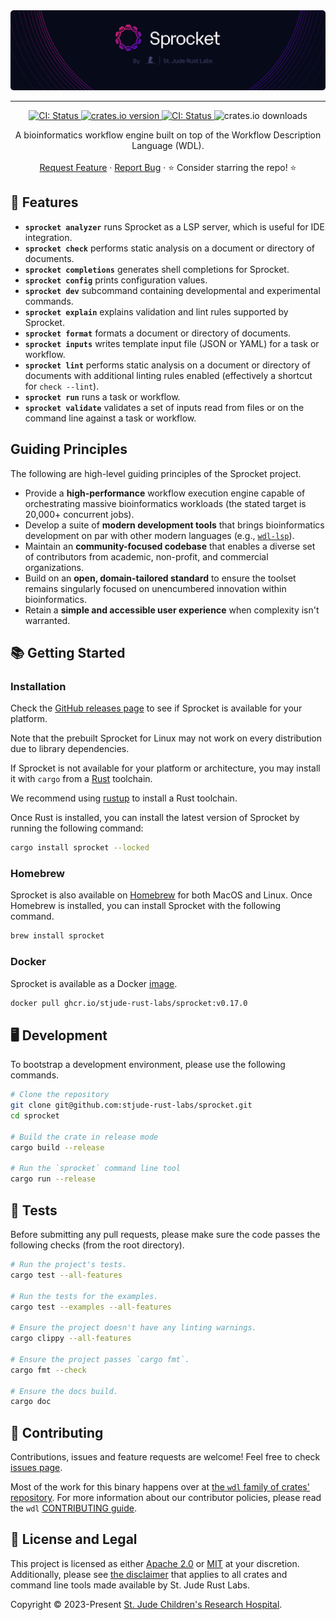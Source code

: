 <img style="margin: 0px" alt="Repository Header Image" src="./assets/repo-header.png" />
<hr/>

<p align="center">
  <p align="center">
    <a href="https://github.com/stjude-rust-labs/sprocket/actions/workflows/CI.yml" target="_blank">
      <img alt="CI: Status" src="https://github.com/stjude-rust-labs/sprocket/actions/workflows/CI.yml/badge.svg" />
    </a>
    <a href="https://crates.io/crates/sprocket" target="_blank">
      <img alt="crates.io version" src="https://img.shields.io/crates/v/sprocket">
    </a>
    <a href="https://rustseq.zulipchat.com" target="_blank">
      <img alt="CI: Status" src="https://img.shields.io/badge/chat-%23workflows--bin--sprocket-blue?logo=zulip&logoColor=f6f6f6" />
    </a>
    <img alt="crates.io downloads" src="https://img.shields.io/crates/d/sprocket">
  </p>

  <p align="center">
    A bioinformatics workflow engine built on top of the Workflow Description Language (WDL).
    <br />
    <br />
    <a href="https://github.com/stjude-rust-labs/sprocket/issues/new?assignees=&title=Descriptive%20Title&labels=enhancement">Request Feature</a>
    ·
    <a href="https://github.com/stjude-rust-labs/sprocket/issues/new?assignees=&title=Descriptive%20Title&labels=bug">Report Bug</a>
    ·
    ⭐ Consider starring the repo! ⭐
    <br />
  </p>
</p>

## 🎨 Features

- **`sprocket analyzer`** runs Sprocket as a LSP server, which is useful for IDE integration.
- **`sprocket check`** performs static analysis on a document or directory of documents.
- **`sprocket completions`** generates shell completions for Sprocket.
- **`sprocket config`** prints configuration values.
- **`sprocket dev`** subcommand containing developmental and experimental commands.
- **`sprocket explain`** explains validation and lint rules supported by Sprocket.
- **`sprocket format`** formats a document or directory of documents.
- **`sprocket inputs`** writes template input file (JSON or YAML) for a task or workflow.
- **`sprocket lint`** performs static analysis on a document or directory of documents with additional linting rules enabled (effectively a shortcut for `check --lint`).
- **`sprocket run`** runs a task or workflow.
- **`sprocket validate`** validates a set of inputs read from files or on the command line against a task or workflow.

## Guiding Principles

The following are high-level guiding principles of the Sprocket project.

- Provide a **high-performance** workflow execution engine capable of
  orchestrating massive bioinformatics workloads (the stated target is 20,000+
  concurrent jobs).
- Develop a suite of **modern development tools** that brings bioinformatics
  development on par with other modern languages (e.g.,
  [`wdl-lsp`](https://github.com/stjude-rust-labs/wdl/tree/main/wdl-lsp)).
- Maintain an **community-focused codebase** that enables a diverse set of
  contributors from academic, non-profit, and commercial organizations.
- Build on an **open, domain-tailored standard** to ensure the toolset remains
  singularly focused on unencumbered innovation within bioinformatics.
- Retain a **simple and accessible user experience** when complexity isn't warranted.

## 📚 Getting Started

### Installation

Check the [GitHub releases page](https://github.com/stjude-rust-labs/sprocket/releases)
to see if Sprocket is available for your platform.

Note that the prebuilt Sprocket for Linux may not work on every distribution
due to library dependencies.

If Sprocket is not available for your platform or architecture, you may install
it with `cargo` from a [Rust](https://www.rust-lang.org/) toolchain.

We recommend using [rustup](https://rustup.rs/) to install a Rust toolchain.

Once Rust is installed, you can install the latest version of Sprocket by
running the following command:

```bash
cargo install sprocket --locked
```

### Homebrew

Sprocket is also available on [Homebrew](https://brew.sh) for both MacOS and Linux. Once Homebrew is installed, you can install Sprocket with the following command.

```bash
brew install sprocket
```

### Docker

Sprocket is available as a Docker [image](https://github.com/stjude-rust-labs/sprocket/pkgs/container/sprocket).

```bash
docker pull ghcr.io/stjude-rust-labs/sprocket:v0.17.0
```

## 🖥️ Development

To bootstrap a development environment, please use the following commands.

```bash
# Clone the repository
git clone git@github.com:stjude-rust-labs/sprocket.git
cd sprocket

# Build the crate in release mode
cargo build --release

# Run the `sprocket` command line tool
cargo run --release
```

## 🚧️ Tests

Before submitting any pull requests, please make sure the code passes the
following checks (from the root directory).

```bash
# Run the project's tests.
cargo test --all-features

# Run the tests for the examples.
cargo test --examples --all-features

# Ensure the project doesn't have any linting warnings.
cargo clippy --all-features

# Ensure the project passes `cargo fmt`.
cargo fmt --check

# Ensure the docs build.
cargo doc
```

## 🤝 Contributing

Contributions, issues and feature requests are welcome! Feel free to check
[issues page](https://github.com/stjude-rust-labs/sprocket/issues).

Most of the work for this binary happens over at [the `wdl` family of crates' repository](https://github.com/stjude-rust-labs/wdl).
For more information about our contributor policies, please read the `wdl` [CONTRIBUTING guide](https://github.com/stjude-rust-labs/wdl/blob/main/CONTRIBUTING.md).

## 📝 License and Legal

This project is licensed as either [Apache 2.0][license-apache] or
[MIT][license-mit] at your discretion. Additionally, please see [the
disclaimer](https://github.com/stjude-rust-labs#disclaimer) that applies to all
crates and command line tools made available by St. Jude Rust Labs.

Copyright © 2023-Present [St. Jude Children's Research Hospital](https://github.com/stjude).

[license-apache]: https://github.com/stjude-rust-labs/sprocket/blob/main/LICENSE-APACHE
[license-mit]: https://github.com/stjude-rust-labs/sprocket/blob/main/LICENSE-MIT
